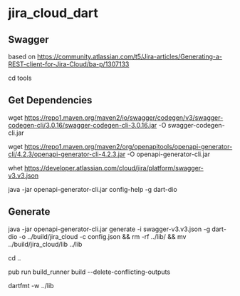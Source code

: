 # jira_cloud_dart

## Swagger 

based on https://community.atlassian.com/t5/Jira-articles/Generating-a-REST-client-for-Jira-Cloud/ba-p/1307133

cd tools

## Get Dependencies

wget https://repo1.maven.org/maven2/io/swagger/codegen/v3/swagger-codegen-cli/3.0.16/swagger-codegen-cli-3.0.16.jar -O swagger-codegen-cli.jar

wget https://repo1.maven.org/maven2/org/openapitools/openapi-generator-cli/4.2.3/openapi-generator-cli-4.2.3.jar -O openapi-generator-cli.jar

whet https://developer.atlassian.com/cloud/jira/platform/swagger-v3.v3.json

java -jar openapi-generator-cli.jar config-help -g dart-dio


## Generate

java -jar openapi-generator-cli.jar generate -i swagger-v3.v3.json -g dart-dio -o ../build/jira_cloud -c config.json && rm -rf ../lib/ && mv ../build/jira_cloud/lib ../lib

cd ..

pub run build_runner build --delete-conflicting-outputs

dartfmt -w ../lib